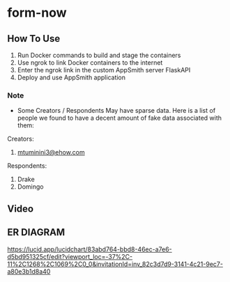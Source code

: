 # form-now

## How To Use
1. Run Docker commands to build and stage the containers
2. Use ngrok to link Docker containers to the internet
3. Enter the ngrok link in the custom AppSmith server FlaskAPI
4. Deploy and use AppSmith application 

### Note
- Some Creators / Respondents May have sparse data. Here is a list of people we found to have a decent amount of fake data associated with them:

Creators:
1. mtuminini3@ehow.com

Respondents:
1. Drake
2. Domingo

## Video

## ER DIAGRAM
https://lucid.app/lucidchart/83abd764-bbd8-46ec-a7e6-d5bd951325cf/edit?viewport_loc=-37%2C-11%2C1268%2C1069%2C0_0&invitationId=inv_82c3d7d9-3141-4c21-9ec7-a80e3b1d8a40
